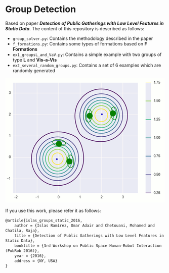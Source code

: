 # Group Detection

Based on paper ***Detection of Public Gatherings with Low Level Features in Static Data***. The content of this repository is described as follows:
  - `group_solver.py`: Contains the methodology described in the paper
  - `f_formations.py`: Contains some types of formations based on **F Formations**
  - `ex1_groupsL_and_VaV.py`: Contains a simple example with two groups of type **L** and **Vis-a-Vis**
  - `ex2_several_random_groups.py`: Contains a set of 6 examples which are randomly generated

![Detection of Public Gatherings with Low Level Features in Static Data](https://github.com/silgon/group_detection_ws/raw/master/sample.png)

If you use this work, please refer it as follows:
```
@article{islas_groups_static_2016,
	author = {Islas Ramírez, Omar Adair and Chetouani, Mohamed and Chatila, Raja},
	title = {Detection of Public Gatherings with Low Level Features in Static Data},
	booktitle = {3rd Workshop on Public Space Human-Robot Interaction (PubRob 2016)},
	year = {2016},
	address = {NY, USA}
}
```
